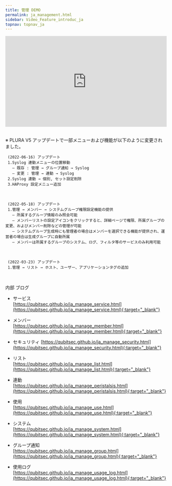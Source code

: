 ```yaml
---
title: 管理 DEMO
permalink: ja_management.html
sidebar: Video_Feature_introduc_ja
topnav: topnav_ja
---
```


<style>.embed-container { position: relative; padding-bottom: 56.25%; height: 0; overflow: hidden; max-width: 100%; } .embed-container iframe, .embed-container object, .embed-container embed { position: absolute; top: 0; left: 0; width: 100%; height: 100%; }</style><div class='embed-container'><iframe src='https://www.youtube.com/embed/UsGFDbWFsVQ' frameborder='0' allowfullscreen></iframe></div>

<br />

※ PLURA V5 アップデートで一部メニューおよび機能が以下のように変更されました。

     (2022-06-16) アップデート
     1.Syslog 連動メニューの位置移動
       – 既存 : 管理 → グループ通知 → Syslog
       – 変更 : 管理 → 連動 → Syslog
     2.Syslog 連動 → 個別, セット設定削除
     3.HAProxy 設定メニュー追加

<br />

     (2022-05-18) アップデート
     1.管理 → メンバー → システムグループ権限設定機能の提供
       – 所属するグループ情報のみ照会可能
       – メンバーリストの設定アイコンをクリックすると、詳細ページで権限、所属グループの変更、およびメンバー削除などの管理が可能
       – システムグループ生成時にも管理者の場合はメンバーを選択できる機能が提供され、運営者の場合は生成グループに自動所属
       – メンバーは所属するグループのシステム、ログ、フィルタ等のサービスのみ利用可能

<br />

     (2022-03-23) アップデート
     1.管理 → リスト → ホスト、ユーザー、アプリケーションタグの追加

<br />

内部 ブログ  

- サービス   
[https://qubitsec.github.io/ja_manage_service.html](https://qubitsec.github.io/ja_manage_service.html){:target="_blank"}

- メンバー   
[https://qubitsec.github.io/ja_manage_member.html](https://qubitsec.github.io/ja_manage_member.html){:target="_blank"}

- セキュリティ
[https://qubitsec.github.io/ja_manage_security.html](https://qubitsec.github.io/ja_manage_security.html){:target="_blank"}

- リスト   
[https://qubitsec.github.io/ja_manage_list.html](https://qubitsec.github.io/ja_manage_list.html){:target="_blank"}

- 連動   
[https://qubitsec.github.io/ja_manage_peristalsis.html](https://qubitsec.github.io/ja_manage_peristalsis.html){:target="_blank"}

- 使用  
[https://qubitsec.github.io/ja_manage_use.html](https://qubitsec.github.io/ja_manage_use.html){:target="_blank"}

- システム  
[https://qubitsec.github.io/ja_manage_system.html](https://qubitsec.github.io/ja_manage_system.html){:target="_blank"}

- グループ通知  
[https://qubitsec.github.io/ja_manage_group.html](https://qubitsec.github.io/ja_manage_group.html){:target="_blank"}

- 使用ログ  
[https://qubitsec.github.io/ja_manage_usage_log.html](https://qubitsec.github.io/ja_manage_usage_log.html){:target="_blank"}